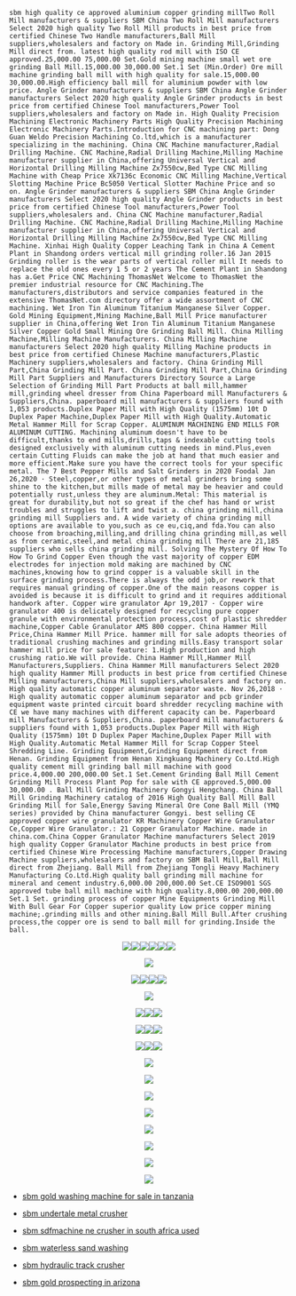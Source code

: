 ```
sbm high quality ce approved aluminium copper grinding millTwo Roll Mill manufacturers & suppliers SBM China Two Roll Mill manufacturers Select 2020 high quality Two Roll Mill products in best price from certified Chinese Two Handle manufacturers,Ball Mill suppliers,wholesalers and factory on Made in. Grinding Mill,Grinding Mill direct from. latest high quality rod mill with ISO CE approved.25,000.00 75,000.00 Set.Gold mining machine small wet ore grinding Ball Mill.15,000.00 30,000.00 Set.1 Set (Min.Order) Ore mill machine grinding ball mill with high quality for sale.15,000.00 30,000.00.High efficiency ball mill for aluminium powder with low price. Angle Grinder manufacturers & suppliers SBM China Angle Grinder manufacturers Select 2020 high quality Angle Grinder products in best price from certified Chinese Tool manufacturers,Power Tool suppliers,wholesalers and factory on Made in. High Quality Precision Machining Electronic Machinery Parts High Quality Precision Machining Electronic Machinery Parts.Introduction for CNC machining part: Dong Guan Weldo Precision Machining Co.ltd,which is a manufacturer specializing in the machining. China CNC Machine manufacturer,Radial Drilling Machine. CNC Machine,Radial Drilling Machine,Milling Machine manufacturer supplier in China,offering Universal Vertical and Horizontal Drilling Milling Machine Zx7550cw,Bed Type CNC Milling Machine with Cheap Price Xk7136c Economic CNC Milling Machine,Vertical Slotting Machine Price Bc5050 Vertical Slotter Machine Price and so on. Angle Grinder manufacturers & suppliers SBM China Angle Grinder manufacturers Select 2020 high quality Angle Grinder products in best price from certified Chinese Tool manufacturers,Power Tool suppliers,wholesalers and. China CNC Machine manufacturer,Radial Drilling Machine. CNC Machine,Radial Drilling Machine,Milling Machine manufacturer supplier in China,offering Universal Vertical and Horizontal Drilling Milling Machine Zx7550cw,Bed Type CNC Milling Machine. Xinhai High Quality Copper Leaching Tank in China A Cement Plant in Shandong orders vertical mill grinding roller.16 Jan 2015 Grinding roller is the wear parts of vertical roller mill It needs to replace the old ones every 1 5 or 2 years The Cement Plant in Shandong has a.Get Price CNC Machining ThomasNet Welcome to ThomasNet the premier industrial resource for CNC Machining.The manufacturers,distributors and service companies featured in the extensive ThomasNet.com directory offer a wide assortment of CNC machining. Wet Iron Tin Aluminum Titanium Manganese Silver Copper. Gold Mining Equipment,Mining Machine,Ball Mill Price manufacturer supplier in China,offering Wet Iron Tin Aluminum Titanium Manganese Silver Copper Gold Small Mining Ore Grinding Ball Mill. China Milling Machine,Milling Machine Manufacturers. China Milling Machine manufacturers Select 2020 high quality Milling Machine products in best price from certified Chinese Machine manufacturers,Plastic Machinery suppliers,wholesalers and factory. China Grinding Mill Part,China Grinding Mill Part. China Grinding Mill Part,China Grinding Mill Part Suppliers and Manufacturers Directory Source a Large Selection of Grinding Mill Part Products at ball mill,hammer mill,grinding wheel dresser from China Paperboard mill Manufacturers & Suppliers,China. paperboard mill manufacturers & suppliers found with 1,053 products.Duplex Paper Mill with High Quality (1575mm) 10t D Duplex Paper Machine,Duplex Paper Mill with High Quality.Automatic Metal Hammer Mill for Scrap Copper. ALUMINUM MACHINING END MILLS FOR ALUMINUM CUTTING. Machining aluminum doesn't have to be difficult,thanks to end mills,drills,taps & indexable cutting tools designed exclusively with aluminum cutting needs in mind.Plus,even certain Cutting Fluids can make the job at hand that much easier and more efficient.Make sure you have the correct tools for your specific metal. The 7 Best Pepper Mills and Salt Grinders in 2020 Foodal Jan 26,2020 · Steel,copper,or other types of metal grinders bring some shine to the kitchen,but mills made of metal may be heavier and could potentially rust,unless they are aluminum.Metal: This material is great for durability,but not so great if the chef has hand or wrist troubles and struggles to lift and twist a. china grinding mill,china grinding mill Suppliers and. A wide variety of china grinding mill options are available to you,such as ce eu,ciq,and fda.You can also choose from broaching,milling,and drilling china grinding mill,as well as from ceramic,steel,and metal china grinding mill There are 21,185 suppliers who sells china grinding mill. Solving The Mystery Of How To How To Grind Copper Even though the vast majority of copper EDM electrodes for injection mold making are machined by CNC machines,knowing how to grind copper is a valuable skill in the surface grinding process.There is always the odd job,or rework that requires manual grinding of copper.One of the main reasons copper is avoided is because it is difficult to grind and it requires additional handwork after. Copper wire granulator Apr 19,2017 · Copper wire granulator 400 is delicately designed for recycling pure copper granule with environmental protection process,cost of plastic shredder machine,Copper Cable Granulator AMS 800 copper. China Hammer Mill Price,China Hammer Mill Price. hammer mill for sale adopts theories of traditional crushing machines and grinding mills.Easy transport solar hammer mill price for sale feature: 1.High production and high crushing ratio.We will provide. China Hammer Mill,Hammer Mill Manufacturers,Suppliers. China Hammer Mill manufacturers Select 2020 high quality Hammer Mill products in best price from certified Chinese Milling manufacturers,China Mill suppliers,wholesalers and factory on. High quality automatic copper aluminum separator waste. Nov 26,2018 · High quality automatic copper aluminum separator and pcb grinder equipment waste printed circuit board shredder recycling machine with CE we have many machines with different capacity can be. Paperboard mill Manufacturers & Suppliers,China. paperboard mill manufacturers & suppliers found with 1,053 products.Duplex Paper Mill with High Quality (1575mm) 10t D Duplex Paper Machine,Duplex Paper Mill with High Quality.Automatic Metal Hammer Mill for Scrap Copper Steel Shredding Line. Grinding Equipment,Grinding Equipment direct from Henan. Grinding Equipment from Henan Xingkuang Machinery Co.Ltd.High quality cement mill grinding ball mill machine with good price.4,000.00 200,000.00 Set.1 Set.Cement Grinding Ball Mill Cement Grinding Mill Process Plant Pop for sale with CE approved.5,000.00 30,000.00 . Ball Mill Grinding Machinery Gongyi Hengchang. China Ball Mill Grinding Machinery catalog of 2016 High Quality Ball Mill Ball Grinding Mill for Sale,Energy Saving Mineral Ore Cone Ball Mill (YMQ series) provided by China manufacturer Gongyi. best selling CE approved copper wire granulator KR Machinery Copper Wire Granulator Ce,Copper Wire Granulator.: 21 Copper Granulator Machine. made in china.com.China Copper Granulator Machine manufacturers Select 2019 high quality Copper Granulator Machine products in best price from certified Chinese Wire Processing Machine manufacturers,Copper Drawing Machine suppliers,wholesalers and factory on SBM Ball Mill,Ball Mill direct from Zhejiang. Ball Mill from Zhejiang Tongli Heavy Machinery Manufacturing Co.Ltd.High quality ball grinding mill machine for mineral and cement industry.6,000.00 200,000.00 Set.CE ISO9001 SGS approved tube ball mill machine with high quality.8,000.00 200,000.00 Set.1 Set. grinding process of copper Mine Equipments Grinding Mill With Bull Gear For Copper superior quality Low price copper mining machine;.grinding mills and other mining.Ball Mill Bull.After crushing process,the copper ore is send to ball mill for grinding.Inside the ball. 
```

<div align="center">
  
<a rel="nofollow" href="https://m.shibang-china.com?f=github&k=sbm+high+quality+ce+approved+aluminium+copper+grinding+mill"><img src="https://static.shibang-china.com/en/l.png"></a><img src="https://static.shibang-china.com/en/hw.png"><a rel="nofollow" href="https://m.shibang-china.com/product/?f=github&k=sbm+high+quality+ce+approved+aluminium+copper+grinding+mill"><img src="https://static.shibang-china.com/en/p.png"></a><a rel="nofollow" href="https://m.shibang-china.com/cases/?f=github&k=sbm+high+quality+ce+approved+aluminium+copper+grinding+mill"><img src="https://static.shibang-china.com/en/c.png"></a><a rel="nofollow" href="https://m.shibang-china.com/news/?f=github&k=sbm+high+quality+ce+approved+aluminium+copper+grinding+mill"><img src="https://static.shibang-china.com/en/n.png"></a><a rel="nofollow" href="https://m.shibang-china.com?f=github&k=sbm+high+quality+ce+approved+aluminium+copper+grinding+mill"><img src="https://static.shibang-china.com/en/m.png"></a>

<a rel="nofollow" href="https://m.shibang-china.com/product/?f=github&k=sbm+high+quality+ce+approved+aluminium+copper+grinding+mill"><img src="https://static.shibang-china.com/en/b.jpg"></a>
  
<a rel="nofollow" href="https://m.shibang-china.com/solution-aggregate.html?f=github&k=sbm+high+quality+ce+approved+aluminium+copper+grinding+mill"><img src="https://static.shibang-china.com/en/a.jpg"></a><a rel="nofollow" href="https://m.shibang-china.com/solution-mine.html?f=github&k=sbm+high+quality+ce+approved+aluminium+copper+grinding+mill"><img src="https://static.shibang-china.com/en/m.jpg"></a><a rel="nofollow" href="https://m.shibang-china.com/solution-mill.html?f=github&k=sbm+high+quality+ce+approved+aluminium+copper+grinding+mill"><img src="https://static.shibang-china.com/en/g.jpg"></a><a rel="nofollow" href="https://m.shibang-china.com/solution-epc.html?f=github&k=sbm+high+quality+ce+approved+aluminium+copper+grinding+mill"><img src="https://static.shibang-china.com/en/e.jpg"></a>

<a rel="nofollow" href="https://m.shibang-china.com/product/?f=github&k=sbm+high+quality+ce+approved+aluminium+copper+grinding+mill"><img src="https://static.shibang-china.com/en/a-p.png"></a>

<a rel="nofollow" href="https://m.shibang-china.com/product/crusher/c6x.html?f=github&k=sbm+high+quality+ce+approved+aluminium+copper+grinding+mill"><img src="https://static.shibang-china.com/en/j.jpg"></a><a rel="nofollow" href="https://m.shibang-china.com/product/crusher/ci5x.html?f=github&k=sbm+high+quality+ce+approved+aluminium+copper+grinding+mill"><img src="https://static.shibang-china.com/en/i.jpg"></a><a rel="nofollow" href="https://m.shibang-china.com/product/crusher/hst.html?f=github&k=sbm+high+quality+ce+approved+aluminium+copper+grinding+mill"><img src="https://static.shibang-china.com/en/c.jpg"></a>

<a rel="nofollow" href="https://m.shibang-china.com/product/mill/mtw.html?f=github&k=sbm+high+quality+ce+approved+aluminium+copper+grinding+mill"><img src="https://static.shibang-china.com/en/mtw.jpg"></a><a rel="nofollow" href="https://m.shibang-china.com/product/mill/scm.html?f=github&k=sbm+high+quality+ce+approved+aluminium+copper+grinding+mill"><img src="https://static.shibang-china.com/en/scm.jpg"></a><a rel="nofollow" href="https://m.shibang-china.com/product/mill/lm.html?f=github&k=sbm+high+quality+ce+approved+aluminium+copper+grinding+mill"><img src="https://static.shibang-china.com/en/lm.jpg"></a>

<a rel="nofollow" href="https://m.shibang-china.com/product/sand/vsi6x.html?f=github&k=sbm+high+quality+ce+approved+aluminium+copper+grinding+mill"><img src="https://static.shibang-china.com/en/6x.jpg"></a><a rel="nofollow" href="https://m.shibang-china.com/product/sand/vu.html?f=github&k=sbm+high+quality+ce+approved+aluminium+copper+grinding+mill"><img src="https://static.shibang-china.com/en/vu.jpg"></a><a rel="nofollow" href="https://m.shibang-china.com/product/mobile/klun.html?f=github&k=sbm+high+quality+ce+approved+aluminium+copper+grinding+mill"><img src="https://static.shibang-china.com/en/k.jpg"></a>

<a rel="nofollow" href="https://m.shibang-china.com/cases/?f=github&k=sbm+high+quality+ce+approved+aluminium+copper+grinding+mill"><img src="https://static.shibang-china.com/en/case.png"></a>

<a rel="nofollow" href="https://m.shibang-china.com/cases/aggregate/202.html?f=github&k=sbm+high+quality+ce+approved+aluminium+copper+grinding+mill"><img src="https://static.shibang-china.com/en/c-1.jpg"></a>

<a rel="nofollow" href="https://m.shibang-china.com/cases/aggregate/203.html?f=github&k=sbm+high+quality+ce+approved+aluminium+copper+grinding+mill"><img src="https://static.shibang-china.com/en/c-2.jpg"></a>

<a rel="nofollow" href="https://m.shibang-china.com/cases/mill/123.html?f=github&k=sbm+high+quality+ce+approved+aluminium+copper+grinding+mill"><img src="https://static.shibang-china.com/en/c-3.jpg"></a>

<a rel="nofollow" href="https://m.shibang-china.com/contact_us.html?f=github&k=sbm+high+quality+ce+approved+aluminium+copper+grinding+mill"><img src="https://static.shibang-china.com/en/contact.png"></a>

<a rel="nofollow" href="https://swt.shibang-china.com/?f=github&k=sbm+high+quality+ce+approved+aluminium+copper+grinding+mill"><img src="https://static.shibang-china.com/en/chat.png"></a>

<a rel="nofollow" href="https://whatsapp.shibangsoft.com/WhatsApp.php?f=github&k=sbm+high+quality+ce+approved+aluminium+copper+grinding+mill"><img src="https://static.shibang-china.com/en/whatsapp.png"></a>

<a rel="nofollow" href="https://m.shibang-china.com/?f=github&k=sbm+high+quality+ce+approved+aluminium+copper+grinding+mill"><img src="https://static.shibang-china.com/en/website.png"></a>

</div>


* [sbm gold washing machine for sale in tanzania](sbm%20gold%20washing%20machine%20for%20sale%20in%20tanzania.md)

* [sbm undertale metal crusher](sbm%20undertale%20metal%20crusher.md)

* [sbm sdfmachine ne crusher in south africa used](sbm%20sdfmachine%20ne%20crusher%20in%20south%20africa%20used.md)

* [sbm waterless sand washing](sbm%20waterless%20sand%20washing.md)

* [sbm hydraulic track crusher](sbm%20hydraulic%20track%20crusher.md)

* [sbm gold prospecting in arizona](sbm%20gold%20prospecting%20in%20arizona.md)